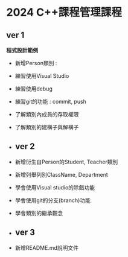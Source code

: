 # 2024 C++課程管理課程
## ver 1
**程式設計範例**
- 新增Person類別 :
- 練習使用Visual Studio
- 練習使用debug
- 練習git的功能 : commit, push
- 了解類別內成員的存取權限
- 了解類別的建構子與解構子

- ## ver 2
- 新增衍生自Person的Student, Teacher類別
- 新增列舉列別ClassName, Department
- 學會使用Visual studio的除錯功能
- 學會使用git的分支(branch)功能
- 學會類別的繼承觀念

- ## ver 3
- 新增README.md說明文件
